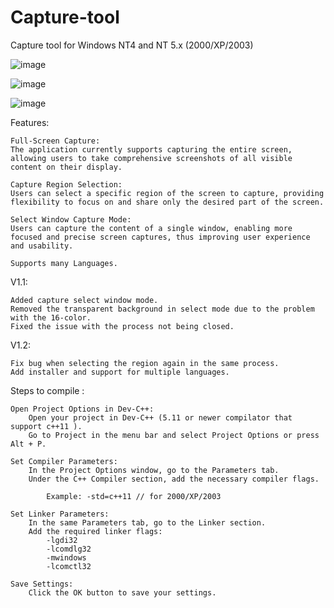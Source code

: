 # Capture-tool
Capture tool for Windows NT4 and NT 5.x (2000/XP/2003)

![image](https://github.com/Win2000DevCommunity/Capture-tool/assets/154258820/56a4e172-6b09-4ad7-86aa-4f2346681202)


![image](https://github.com/Win2000DevCommunity/Capture-tool/assets/154258820/11c0f2d6-fcb1-4574-bd45-8f7c2fce216c)


![image](https://github.com/Win2000DevCommunity/Capture-tool/assets/154258820/0e99839d-b386-4e5a-8c3e-85cf109f8214)


Features:

    Full-Screen Capture:
    The application currently supports capturing the entire screen, allowing users to take comprehensive screenshots of all visible content on their display.

    Capture Region Selection:
    Users can select a specific region of the screen to capture, providing flexibility to focus on and share only the desired part of the screen.

    Select Window Capture Mode:
    Users can capture the content of a single window, enabling more focused and precise screen captures, thus improving user experience and usability.
    
    Supports many Languages.
        

V1.1:

    Added capture select window mode.
    Removed the transparent background in select mode due to the problem with the 16-color.
    Fixed the issue with the process not being closed.

V1.2:

    Fix bug when selecting the region again in the same process.
    Add installer and support for multiple languages.
     
             
Steps to compile :

    Open Project Options in Dev-C++:
        Open your project in Dev-C++ (5.11 or newer compilator that support c++11 ).
        Go to Project in the menu bar and select Project Options or press Alt + P.

    Set Compiler Parameters:
        In the Project Options window, go to the Parameters tab.
        Under the C++ Compiler section, add the necessary compiler flags. 
        
            Example: -std=c++11 // for 2000/XP/2003 

    Set Linker Parameters:
        In the same Parameters tab, go to the Linker section.
        Add the required linker flags:
            -lgdi32
            -lcomdlg32
            -mwindows
            -lcomctl32

    Save Settings:
        Click the OK button to save your settings.
